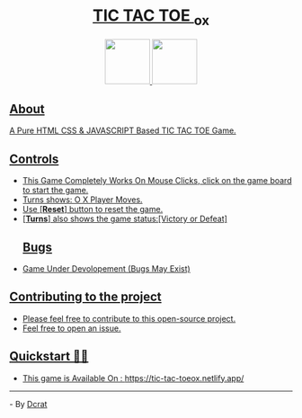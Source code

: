
<h1 align=center><a href="https://github.com/dcrat/tic-tac-toe_ox">TIC TAC TOE <sub>ox</sub</a></h1>
   <p align="center">
 <img src="https://github.com/dcrat/tic-tac-toe_ox/blob/main/tic%20tac%20toe/logo.png" width="80" height="80">
  <img src="https://github.com/dcrat/tic-tac-toe_ox/blob/main/tic%20tac%20toe/game%20banner.png" height="80"> </p>
  
  ## About 
  
   A Pure HTML CSS & JAVASCRIPT Based TIC TAC TOE Game. 
  
  ## Controls
  -  This Game Completely Works On Mouse Clicks, click on the game board to start the game.
  -  Turns shows: O X Player Moves.
  - Use [**Reset**] button to reset the game.
  - [**Turns**] also shows the game status:[Victory or Defeat]
    ## Bugs
  - Game Under Devolopement (Bugs May Exist)
  
  ## Contributing to the project
  
  - Please feel free to contribute to this open-source project.      
  - Feel free to open an issue.
  
  ## Quickstart 🚀🚀
  - This game is Available On : https://tic-tac-toeox.netlify.app/
 
   <hr>
   - By <a href="https://github.com/dcrat" > Dcrat </a>
